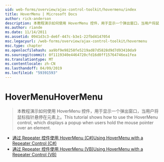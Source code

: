 ```yaml
---
uid: web-forms/overview/ajax-control-toolkit/hovermenu/index
title: HoverMenu | Microsoft Docs
author: rick-anderson
description: 本教程演示如何使用 HoverMenu 控件，用于显示一个弹出窗口，当用户将鼠标指针悬停在元素上。
ms.author: riande
ms.date: 11/14/2011
ms.assetid: 0941d3c3-de6f-447c-b3e1-22fbd4147054
msc.legacyurl: /web-forms/overview/ajax-control-toolkit/hovermenu
msc.type: chapter
ms.openlocfilehash: aa9bf9e98258fe5219ad87d5828d9d7d93410da9
ms.sourcegitcommit: 0f1119340e4464720cfd16d0ff15764746ea1fea
ms.translationtype: MT
ms.contentlocale: zh-CN
ms.lasthandoff: 04/09/2019
ms.locfileid: "59391593"
---
```

# <a name="hovermenu"></a><span data-ttu-id="5f06f-103">HoverMenu</span><span class="sxs-lookup"><span data-stu-id="5f06f-103">HoverMenu</span></span>

> <span data-ttu-id="5f06f-104">本教程演示如何使用 HoverMenu 控件，用于显示一个弹出窗口，当用户将鼠标指针悬停在元素上。</span><span class="sxs-lookup"><span data-stu-id="5f06f-104">This tutorial shows how to use the HoverMenu control, which displays a popup when users hold the mouse pointer over an element.</span></span>


- [<span data-ttu-id="5f06f-105">通过 Repeater 控件使用 HoverMenu (C#)</span><span class="sxs-lookup"><span data-stu-id="5f06f-105">Using HoverMenu with a Repeater Control (C#)</span></span>](using-hovermenu-with-a-repeater-control-cs.md)
- [<span data-ttu-id="5f06f-106">通过 Repeater 控件使用 HoverMenu (VB)</span><span class="sxs-lookup"><span data-stu-id="5f06f-106">Using HoverMenu with a Repeater Control (VB)</span></span>](using-hovermenu-with-a-repeater-control-vb.md)
